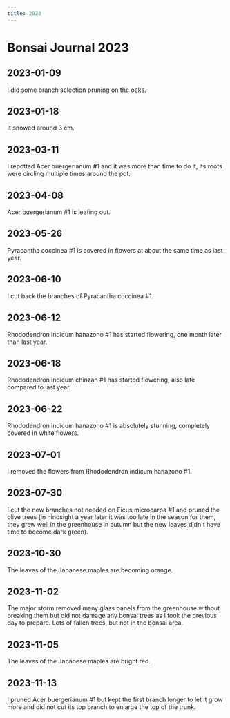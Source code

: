 ```yaml
---
title: 2023
---
```


# Bonsai Journal 2023

## 2023-01-09

I did some branch selection pruning on the oaks.

## 2023-01-18

It snowed around 3 cm.

## 2023-03-11

I repotted Acer buergerianum #1 and it was more than time to do it, its roots
were circling multiple times around the pot.

## 2023-04-08

Acer buergerianum #1 is leafing out.

## 2023-05-26

Pyracantha coccinea #1 is covered in flowers at about the same time as last
year.

## 2023-06-10

I cut back the branches of Pyracantha coccinea #1.

## 2023-06-12

Rhododendron indicum hanazono #1 has started flowering, one month later than
last year.

## 2023-06-18

Rhododendron indicum chinzan #1 has started flowering, also late compared to
last year.

## 2023-06-22

Rhododendron indicum hanazono #1 is absolutely stunning, completely covered in
white flowers.

## 2023-07-01

I removed the flowers from Rhododendron indicum hanazono #1.

## 2023-07-30

I cut the new branches not needed on Ficus microcarpa #1 and pruned the olive trees
(in hindsight a year later it was too late in the season for them, they grew
well in the greenhouse in autumn but the new leaves didn't have time to become
dark green).

## 2023-10-30

The leaves of the Japanese maples are becoming orange.

## 2023-11-02

The major storm removed many glass panels from the greenhouse without breaking
them but did not damage any bonsai trees as I took the previous day to prepare.
Lots of fallen trees, but not in the bonsai area.

## 2023-11-05

The leaves of the Japanese maples are bright red.

## 2023-11-13

I pruned Acer buergerianum #1 but kept the first branch longer to let it grow
more and did not cut its top branch to enlarge the top of the trunk.
